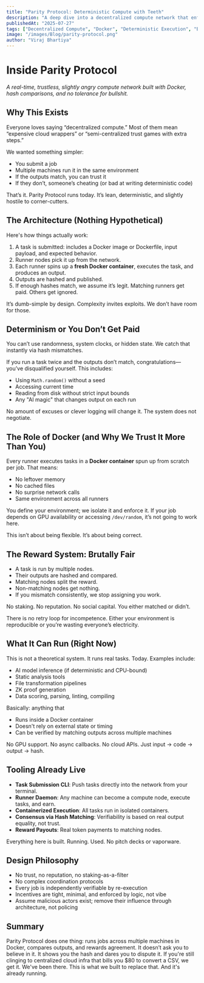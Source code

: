 ```yaml
---
title: "Parity Protocol: Deterministic Compute with Teeth"
description: "A deep dive into a decentralized compute network that enforces deterministic execution through Docker sandboxes and hash-based consensus."
publishedAt: "2025-07-27"
tags: ["Decentralized Compute", "Docker", "Deterministic Execution", "Blockchain", "Protocol"]
image: "/images/Blog/parity-protocol.png"
author: "Viraj Bhartiya"
---
```


# Inside Parity Protocol  
*A real-time, trustless, slightly angry compute network built with Docker, hash comparisons, and no tolerance for bullshit.*


## Why This Exists

Everyone loves saying “decentralized compute.” Most of them mean “expensive cloud wrappers” or “semi-centralized trust games with extra steps.”

We wanted something simpler:  
- You submit a job  
- Multiple machines run it in the same environment  
- If the outputs match, you can trust it  
- If they don’t, someone’s cheating (or bad at writing deterministic code)

That’s it. Parity Protocol runs today. It’s lean, deterministic, and slightly hostile to corner-cutters.


## The Architecture (Nothing Hypothetical)

Here's how things actually work:

1. A task is submitted: includes a Docker image or Dockerfile, input payload, and expected behavior.
2. Runner nodes pick it up from the network.
3. Each runner spins up a **fresh Docker container**, executes the task, and produces an output.
4. Outputs are hashed and published.
5. If enough hashes match, we assume it’s legit. Matching runners get paid. Others get ignored.

It’s dumb-simple by design. Complexity invites exploits. We don’t have room for those.

## Determinism or You Don’t Get Paid

You can’t use randomness, system clocks, or hidden state. We catch that instantly via hash mismatches.

If you run a task twice and the outputs don’t match, congratulations—you’ve disqualified yourself. This includes:
- Using `Math.random()` without a seed
- Accessing current time
- Reading from disk without strict input bounds
- Any "AI magic" that changes output on each run

No amount of excuses or clever logging will change it. The system does not negotiate.

## The Role of Docker (and Why We Trust It More Than You)

Every runner executes tasks in a **Docker container** spun up from scratch per job. That means:
- No leftover memory
- No cached files
- No surprise network calls
- Same environment across all runners

You define your environment; we isolate it and enforce it. If your job depends on GPU availability or accessing `/dev/random`, it’s not going to work here.

This isn’t about being flexible. It’s about being correct.

## The Reward System: Brutally Fair

- A task is run by multiple nodes.
- Their outputs are hashed and compared.
- Matching nodes split the reward.
- Non-matching nodes get nothing.
- If you mismatch consistently, we stop assigning you work.

No staking. No reputation. No social capital. You either matched or didn’t.

There is no retry loop for incompetence. Either your environment is reproducible or you’re wasting everyone’s electricity.


## What It Can Run (Right Now)

This is not a theoretical system. It runs real tasks. Today. Examples include:
- AI model inference (if deterministic and CPU-bound)
- Static analysis tools
- File transformation pipelines
- ZK proof generation
- Data scoring, parsing, linting, compiling

Basically: anything that
- Runs inside a Docker container
- Doesn't rely on external state or timing
- Can be verified by matching outputs across multiple machines

No GPU support. No async callbacks. No cloud APIs. Just input → code → output → hash.

## Tooling Already Live

- **Task Submission CLI**: Push tasks directly into the network from your terminal.
- **Runner Daemon**: Any machine can become a compute node, execute tasks, and earn.
- **Containerized Execution**: All tasks run in isolated containers.
- **Consensus via Hash Matching**: Verifiability is based on real output equality, not trust.
- **Reward Payouts**: Real token payments to matching nodes.

Everything here is built. Running. Used. No pitch decks or vaporware.

## Design Philosophy

- No trust, no reputation, no staking-as-a-filter
- No complex coordination protocols
- Every job is independently verifiable by re-execution
- Incentives are tight, minimal, and enforced by logic, not vibe
- Assume malicious actors exist; remove their influence through architecture, not policing

## Summary

Parity Protocol does one thing: runs jobs across multiple machines in Docker, compares outputs, and rewards agreement.
It doesn’t ask you to believe in it.
It shows you the hash and dares you to dispute it.
If you're still clinging to centralized cloud infra that bills you $80 to convert a CSV, we get it. We've been there.
This is what we built to replace that.
And it's already running.